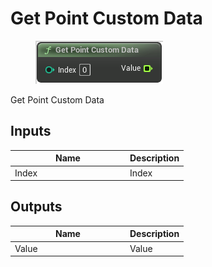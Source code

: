 # Get Point Custom Data

<div align="left" data-full-width="false">

<figure><img src="get_point_custom_data.png" alt=""><figcaption></figcaption></figure>

</div>

Get Point Custom Data

## Inputs

<table>
<thead><tr><th width="170">Name</th><th>Description</th></tr></thead>
<tbody>
<tr><td>Index</td><td>Index</td></tr>
</tbody>
</table>

## Outputs

<table>
<thead><tr><th width="170">Name</th><th>Description</th></tr></thead>
<tbody>
<tr><td>Value</td><td>Value</td></tr>
</tbody>
</table>